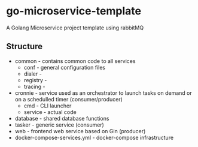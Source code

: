 # go-microservice-template
A Golang Microservice project template using rabbitMQ 

## Structure

* common - contains common code to all services
  * conf - general configuration files
  * dialer -
  * registry - 
  * tracing -
* cronnie - service used as an orchestrator to launch tasks on demand or on a schedulled timer (consumer/producer)
  * cmd - CLI launcher
  * service - actual code
* database - shared database functions
* tasker - generic service (consumer)
* web - frontend web service based on Gin (producer)
* docker-compose-services.yml - docker-compose infrastructure

